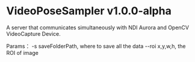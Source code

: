 # VideoPoseSampler v1.0.0-alpha
A server that communicates simultaneously with NDI Aurora and OpenCV VideoCapture Device.

Params：
   -s saveFolderPath, where to save all the data
   --roi x,y,w,h, the ROI of image

